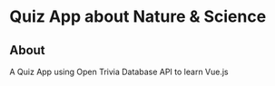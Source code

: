 # Quiz App about Nature & Science 
## About 
A Quiz App using Open Trivia Database API to learn Vue.js 
